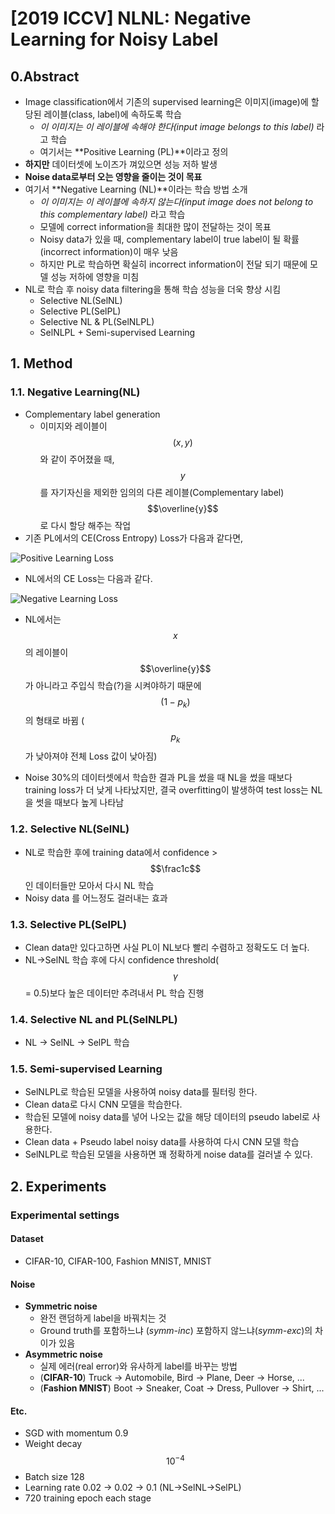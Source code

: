 # [2019 ICCV] NLNL: Negative Learning for Noisy Label

## 0.Abstract

* Image classification에서 기존의 supervised learning은 이미지(image)에 할당된 레이블(class, label)에 속하도록 학습
  * *이 이미지는 이 레이블에 속해야 한다(input image belongs to this label)* 라고 학습
  * 여기서는 **Positive Learning (PL)**이라고 정의
* **하지만** 데이터셋에 노이즈가 껴있으면 성능 저하 발생
* **Noise data로부터 오는 영향을 줄이는 것이 목표**
* 여기서 **Negative Learning (NL)**이라는 학습 방법 소개
  * *이 이미지는 이 레이블에 속하지 않는다(input image does not belong to this complementary label)* 라고 학습
  * 모델에 correct information을 최대한 많이 전달하는 것이 목표
  * Noisy data가 있을 때, complementary label이 true label이 될 확률(incorrect information)이 매우 낮음
  * 하지만 PL로 학습하면 확실히 incorrect information이 전달 되기 때문에 모델 성능 저하에 영향을 미침
* NL로 학습 후 noisy data filtering을 통해 학습 성능을 더욱 향상 시킴
  * Selective NL(SelNL)
  * Selective PL(SelPL)
  * Selective NL & PL(SelNLPL)
  * SelNLPL + Semi-supervised Learning



## 1. Method

### 1.1. Negative Learning(NL)

* Complementary label generation
  * 이미지와 레이블이 $$(x, y)$$와 같이 주어졌을 때, $$y$$를 자기자신을 제외한 임의의 다른 레이블(Complementary label) $$\overline{y}$$로 다시 할당 해주는 작업
* 기존 PL에서의 CE(Cross Entropy) Loss가 다음과 같다면,

![Positive Learning Loss](https://daehyun-bae.github.io/img/post/200305_nlnl_0)

* NL에서의 CE Loss는 다음과 같다.

![Negative Learning Loss](https://daehyun-bae.github.io/img/post/200305_nlnl_1)

* NL에서는 $$x$$의 레이블이 $$\overline{y}$$ 가 아니라고 주입식 학습(?)을 시켜야하기 때문에 $$(1-p_k)$$의 형태로 바뀜 ($$p_k$$가 낮아져야 전체 Loss 값이 낮아짐)

* Noise 30%의 데이터셋에서 학습한 결과 PL을 썼을 때 NL을 썼을 때보다 training loss가 더 낮게 나타났지만, 결국 overfitting이 발생하여 test loss는 NL을 썻을 때보다 높게 나타남



### 1.2. Selective NL(SelNL)

* NL로 학습한 후에 training data에서 confidence > $$\frac1c$$ 인 데이터들만 모아서 다시 NL 학습
* Noisy data 를 어느정도 걸러내는 효과



### 1.3. Selective PL(SelPL)

* Clean data만 있다고하면 사실 PL이 NL보다 빨리 수렴하고 정확도도 더 높다.
* NL->SelNL 학습 후에 다시 confidence threshold($$\gamma$$ = 0.5)보다 높은 데이터만 추려내서 PL 학습 진행



### 1.4. Selective NL and PL(SelNLPL)

* NL -> SelNL -> SelPL 학습



### 1.5. Semi-supervised Learning

* SelNLPL로 학습된 모델을 사용하여 noisy data를 필터링 한다.
* Clean data로 다시 CNN 모델을 학습한다.
* 학습된 모델에 noisy data를 넣어 나오는 값을 해당 데이터의 pseudo label로 사용한다.
* Clean data + Pseudo label noisy data를 사용하여 다시 CNN 모델 학습
* SelNLPL로 학습된 모델을 사용하면 꽤 정확하게 noise data를 걸러낼 수 있다.



## 2. Experiments

### Experimental settings

#### Dataset

* CIFAR-10, CIFAR-100, Fashion MNIST, MNIST

#### Noise

* **Symmetric noise**
  * 완전 랜덤하게 label을 바꿔치는 것
  * Ground truth를 포함하느냐 (*symm-inc*) 포함하지 않느냐(*symm-exc*)의 차이가 있음
* **Asymmetric noise**
  * 실제 에러(real error)와 유사하게 label를 바꾸는 방법
  * (**CIFAR-10**) Truck -> Automobile, Bird -> Plane, Deer -> Horse, ...
  * (**Fashion MNIST**) Boot -> Sneaker, Coat -> Dress, Pullover -> Shirt, ...

#### Etc.

* SGD with momentum 0.9
* Weight decay $$10^{-4}$$
* Batch size 128
* Learning rate 0.02 -> 0.02 -> 0.1 (NL->SelNL->SelPL)
* 720 training epoch each stage

